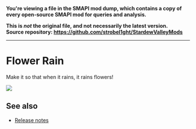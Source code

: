 **You're viewing a file in the SMAPI mod dump, which contains a copy of every open-source SMAPI mod
for queries and analysis.**

**This is _not_ the original file, and not necessarily the latest version.**  
**Source repository: https://github.com/strobel1ght/StardewValleyMods**

----

# Flower Rain
Make it so that when it rains, it rains flowers!

![](screenshot.gif)

## See also
* [Release notes](release-notes.md)
